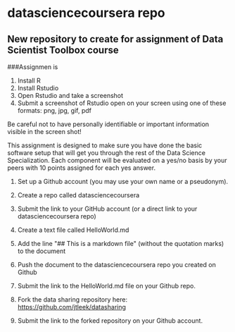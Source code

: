 datasciencecoursera repo
========================

New repository to create for assignment of Data Scientist Toolbox course
------------------------

###Assignmen is 


1. Install R 
2. Install Rstudio
3. Open Rstudio and take a screenshot
4. Submit a screenshot of Rstudio open on your screen using one of these formats: png, jpg, gif, pdf

Be careful not to have personally identifiable or important information visible in the screen shot!


This assignment is designed to make sure you have done the basic software setup that will get you through the rest of the Data Science Specialization. Each component will be evaluated on a yes/no basis by your peers with 10 points assigned for each yes answer. 

1. Set up a Github account (you may use your own name or a pseudonym).
2. Create a repo called datasciencecoursera
3. Submit the link to your GitHub account (or a direct link to your datasciencecoursera repo)

1. Create a text file called HelloWorld.md
2. Add the line "## This is a markdown file" (without the quotation marks) to the document
3. Push the document to the datasciencecoursera repo you created on Github
4. Submit the link to the HelloWorld.md file on your Github repo. 

1. Fork the data sharing repository here: https://github.com/jtleek/datasharing
2. Submit the link to the forked repository on your Github account. 

